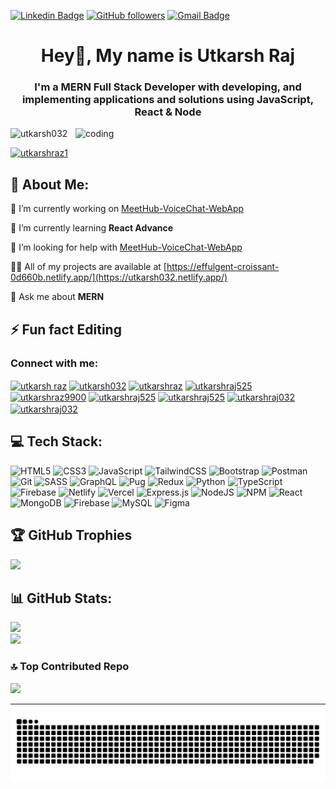 [![Linkedin Badge](https://img.shields.io/badge/-Utkarsh_Raj-blue?style=social&logo=Linkedin&logoColor=blue&link=https://www.linkedin.com/in/codersadhu/)](https://www.linkedin.com/in/utkarsh-raj032/) [![GitHub followers](https://img.shields.io/github/followers/utkarsh032?label=Follow&style=social)](https://github.com/utkarsh032/?tab=follow) [![Gmail Badge](https://img.shields.io/badge/-Utkarsh_Raj-c14438?style=social&logo=Gmail&logoColor=red&link=mailto:utkarshraj525@gmail.com)](mailto:utkarshraj525@gmail.com) 

<h1 align="center">Hey👋, My name is Utkarsh Raj</h1>
<h3 align="center">I'm a MERN Full Stack Developer with developing, and implementing applications and solutions using JavaScript, React & Node</h3>
<img align="right" alt="coding" width="400" src="https://miro.medium.com/v2/resize:fit:1360/0*7Q3yvSIv_t0ioJ-Z.gif" alt="Coding Freak">


<p align="left"> <img src="https://komarev.com/ghpvc/?username=utkarsh032&label=Profile%20views&color=0e75b6&style=flat" alt="utkarsh032" /> </p>

<p align="left"> <a href="https://twitter.com/utkarshraz1" target="blank"><img src="https://img.shields.io/twitter/follow/utkarshraz1?logo=twitter&style=for-the-badge" alt="utkarshraz1" /></a> </p>

## 💫 About Me:

🔭 I’m currently working on [MeetHub-VoiceChat-WebApp](https://github.com/utkarsh032/MeetHub-VoiceChat-WebApp)

🌱 I’m currently learning **React Advance**

🤝 I’m looking for help with [MeetHub-VoiceChat-WebApp](https://github.com/utkarsh032/MeetHub-VoiceChat-WebApp)

👨‍💻 All of my projects are available at [https://effulgent-croissant-0d660b.netlify.app/](https://utkarsh032.netlify.app/)

💬 Ask me about **MERN**

⚡ Fun fact **Editing**
--

<h3 align="left">Connect with me:</h3>
<p align="left">
<a href="https://stackoverflow.com/users/utkarsh raz" target="blank"><img align="center" src="https://raw.githubusercontent.com/rahuldkjain/github-profile-readme-generator/master/src/images/icons/Social/stack-overflow.svg" alt="utkarsh raz" height="30" width="40" /></a>
<a href="https://codesandbox.com/utkarsh032" target="blank"><img align="center" src="https://raw.githubusercontent.com/rahuldkjain/github-profile-readme-generator/master/src/images/icons/Social/codesandbox.svg" alt="utkarsh032" height="30" width="40" /></a>
<a href="https://dribbble.com/utkarshraz" target="blank"><img align="center" src="https://raw.githubusercontent.com/rahuldkjain/github-profile-readme-generator/master/src/images/icons/Social/dribbble.svg" alt="utkarshraz" height="30" width="40" /></a>
<a href="https://medium.com/utkarshraj525" target="blank"><img align="center" src="https://raw.githubusercontent.com/rahuldkjain/github-profile-readme-generator/master/src/images/icons/Social/medium.svg" alt="utkarshraj525" height="30" width="40" /></a>
<a href="https://www.youtube.com/c/utkarshraz9900" target="blank"><img align="center" src="https://raw.githubusercontent.com/rahuldkjain/github-profile-readme-generator/master/src/images/icons/Social/youtube.svg" alt="utkarshraz9900" height="30" width="40" /></a>
<a href="https://www.hackerrank.com/utkarshraj525" target="blank"><img align="center" src="https://raw.githubusercontent.com/rahuldkjain/github-profile-readme-generator/master/src/images/icons/Social/hackerrank.svg" alt="utkarshraj525" height="30" width="40" /></a>
<a href="https://www.leetcode.com/utkarshraj525" target="blank"><img align="center" src="https://raw.githubusercontent.com/rahuldkjain/github-profile-readme-generator/master/src/images/icons/Social/leet-code.svg" alt="utkarshraj525" height="30" width="40" /></a>
<a href="https://discord.gg/utkarshraj032" target="blank"><img align="center" src="https://raw.githubusercontent.com/rahuldkjain/github-profile-readme-generator/master/src/images/icons/Social/discord.svg" alt="utkarshraj032" height="30" width="40" /></a>
<a href="https://discord.gg/utkarshraj032" target="blank"><img align="center" src="https://www.vectorlogo.zone/logos/figma/figma-icon.svg" alt="utkarshraj032" height="30" width="40" /></a>

## 💻 Tech Stack:
![HTML5](https://img.shields.io/badge/html5-%23E34F26.svg?style=for-the-badge&logo=html5&logoColor=white) ![CSS3](https://img.shields.io/badge/css3-%231572B6.svg?style=for-the-badge&logo=css3&logoColor=white) ![JavaScript](https://img.shields.io/badge/javascript-%23323330.svg?style=for-the-badge&logo=javascript&logoColor=%23F7DF1E) ![TailwindCSS](https://img.shields.io/badge/tailwindcss-%2338B2AC.svg?style=for-the-badge&logo=tailwind-css&logoColor=white) ![Bootstrap](https://img.shields.io/badge/bootstrap-%238511FA.svg?style=for-the-badge&logo=bootstrap&logoColor=white) ![Postman](https://img.shields.io/badge/Postman-FF6C37?style=for-the-badge&logo=postman&logoColor=white) ![Git](https://img.shields.io/badge/git-%23F05033.svg?style=for-the-badge&logo=git&logoColor=white) ![SASS](https://img.shields.io/badge/SASS-hotpink.svg?style=for-the-badge&logo=SASS&logoColor=white) ![GraphQL](https://img.shields.io/badge/-GraphQL-E10098?style=for-the-badge&logo=graphql&logoColor=white) ![Pug](https://img.shields.io/badge/Pug-FFF?style=for-the-badge&logo=pug&logoColor=A86454) ![Redux](https://img.shields.io/badge/redux-%23593d88.svg?style=for-the-badge&logo=redux&logoColor=white)
![Python](https://img.shields.io/badge/python-3670A0?style=for-the-badge&logo=python&logoColor=ffdd54) ![TypeScript](https://img.shields.io/badge/typescript-%23007ACC.svg?style=for-the-badge&logo=typescript&logoColor=white) ![Firebase](https://img.shields.io/badge/firebase-%23039BE5.svg?style=for-the-badge&logo=firebase) ![Netlify](https://img.shields.io/badge/netlify-%23000000.svg?style=for-the-badge&logo=netlify&logoColor=#00C7B7) ![Vercel](https://img.shields.io/badge/vercel-%23000000.svg?style=for-the-badge&logo=vercel&logoColor=white) ![Express.js](https://img.shields.io/badge/express.js-%23404d59.svg?style=for-the-badge&logo=express&logoColor=%2361DAFB) ![NodeJS](https://img.shields.io/badge/node.js-6DA55F?style=for-the-badge&logo=node.js&logoColor=white) ![NPM](https://img.shields.io/badge/NPM-%23CB3837.svg?style=for-the-badge&logo=npm&logoColor=white) ![React](https://img.shields.io/badge/react-%2320232a.svg?style=for-the-badge&logo=react&logoColor=%2361DAFB) ![MongoDB](https://img.shields.io/badge/MongoDB-%234ea94b.svg?style=for-the-badge&logo=mongodb&logoColor=white) ![Firebase](https://img.shields.io/badge/firebase-a08021?style=for-the-badge&logo=firebase&logoColor=ffcd34) ![MySQL](https://img.shields.io/badge/mysql-4479A1.svg?style=for-the-badge&logo=mysql&logoColor=white) ![Figma](https://img.shields.io/badge/figma-%23F24E1E.svg?style=for-the-badge&logo=figma&logoColor=white)

## 🏆 GitHub Trophies
![](https://github-profile-trophy.vercel.app/?username=utkarsh032&theme=radical&no-frame=false&no-bg=true&margin-w=4)

## 📊 GitHub Stats:
![](https://github-readme-stats.vercel.app/api?username=utkarsh032&theme=dark&hide_border=false&include_all_commits=false&count_private=false)<br/>
![](https://github-readme-stats.vercel.app/api/top-langs/?username=utkarsh032&theme=dark&hide_border=false&include_all_commits=false&count_private=false&layout=compact)

### 🔝 Top Contributed Repo
![](https://github-contributor-stats.vercel.app/api?username=utkarsh032&limit=5&theme=dark&combine_all_yearly_contributions=true)

---
<!--[![](https://visitcount.itsvg.in/api?id=utkarsh032&icon=0&color=0)](https://visitcount.itsvg.in)-->
<img src="https://raw.githubusercontent.com/platane/snk/output/github-contribution-grid-snake-dark.svg" alt="Snake animation" />
